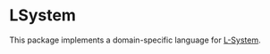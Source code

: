 # LSystem

This package implements a domain-specific language for [L-System](https://en.wikipedia.org/wiki/L-system).